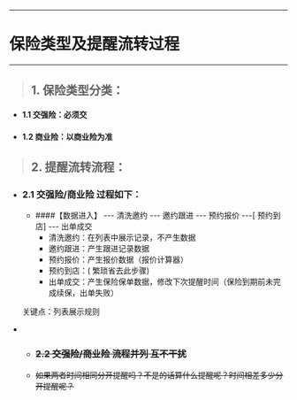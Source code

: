
---

# 保险类型及提醒流转过程

---

> ## 1. 保险类型分类：

* #### 1.1 交强险：必须交
* #### 1.2 商业险：以商业险为准

> ## 2. 提醒流转流程：

* ### 2.1 交强险/商业险 过程如下：

  * ####【数据进入】 --- 清洗邀约 --- 邀约跟进 --- 预约报价 ---\[ 预约到店\] --- 出单成交
    * 清洗邀约：在列表中展示记录，不产生数据
    * 邀约跟进：产生跟进记录数据
    * 预约报价：产生报价数据（报价计算器）
    * 预约到店：\( 繁琐省去此步骤\)
    * 出单成交：产生保险保单数据，修改下次提醒时间（保险到期前未完成续保，出单失败）

  关键点：列表展示规则

* * ### ~~2.2 交强险/商业险 流程并列 互不干扰~~
  * ~~如果两者时间相同分开提醒吗？不是的话算什么提醒呢？时间相差多少分开提醒呢？~~



